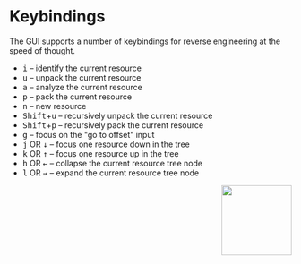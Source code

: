 # Keybindings

The GUI supports a number of keybindings for reverse engineering at the speed
of thought.

- <kbd>i</kbd> – identify the current resource
- <kbd>u</kbd> – unpack the current resource
- <kbd>a</kbd> – analyze the current resource
- <kbd>p</kbd> – pack the current resource
- <kbd>n</kbd> – new resource
- <kbd>Shift</kbd>+<kbd>u</kbd> – recursively unpack the current resource
- <kbd>Shift</kbd>+<kbd>p</kbd> – recursively pack the current resource
- <kbd>g</kbd> – focus on the "go to offset" input
- <kbd>j</kbd> OR <kbd>↓</kbd> – focus one resource down in the tree
- <kbd>k</kbd> OR <kbd>↑</kbd> – focus one resource up in the tree
- <kbd>h</kbd> OR <kbd>←</kbd> – collapse the current resource tree node
- <kbd>l</kbd> OR <kbd>→</kbd> – expand the current resource tree node

<div align="right">
<img src="../../assets/square_03.png" width="125" height="125">
</div>
